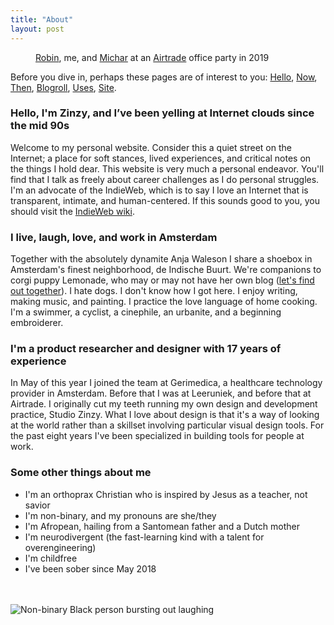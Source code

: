 ```yaml
---
title: "About"
layout: post
---
```

<figure>
<img src="https://res.cloudinary.com/dbi2zounq/image/upload/v1673958111/me/zinzy-at-a-party_vrzlqr.jpg" alt="" />
<figcaption><a href="https://www.linkedin.com/in/robin-de-bruin-14b6025a/" target="_blank">Robin</a>, me, and <a href="https://www.linkedin.com/in/micharbreems/" target="_blank">Michar</a> at an <a href="https://www.airtrade.com/" target="_blank">Airtrade</a> office party in 2019</figcaption>
</figure>

Before you dive in, perhaps these pages are of interest to you: [Hello](/hello), [Now](/now), [Then](/then), [Blogroll](/blogroll), [Uses](/uses), [Site](/site).


### Hello, I'm Zinzy, and I’ve been yelling at Internet clouds since the mid 90s
Welcome to my personal website. Consider this a quiet street on the Internet; a place for soft stances, lived experiences, and critical notes on the things I hold dear. This website is very much a personal endeavor. You'll find that I talk as freely about career challenges as I do personal struggles. I'm an advocate of the IndieWeb, which is to say I love an Internet that is transparent, intimate, and human-centered. If this sounds good to you, you should visit the [IndieWeb wiki](https://indieweb.org/).

### I live, laugh, love, and work in Amsterdam
Together with the absolutely dynamite Anja Waleson I share a shoebox in Amsterdam's finest neighborhood, de Indische Buurt. We're companions to corgi puppy Lemonade, who may or may not have her own blog ([let's find out together](https://lemonade.waleson.us/)). I hate dogs. I don't know how I got here. I enjoy writing, making music, and painting. I practice the love language of home cooking. I'm a swimmer, a cyclist, a cinephile, an urbanite, and a beginning embroiderer.

### I'm a product researcher and designer with 17 years of experience
In May of this year I joined the team at Gerimedica, a healthcare technology provider in Amsterdam. Before that I was at Leeruniek, and before that at Airtrade. I originally cut my teeth running my own design and development practice, Studio Zinzy. What I love about design is that it's a way of looking at the world rather than a skillset involving particular visual design tools. For the past eight years I've been specialized in building tools for people at work.

### Some other things about me
- I'm an orthoprax Christian who is inspired by Jesus as a teacher, not savior
- I'm non-binary, and my pronouns are she/they
- I'm Afropean, hailing from a Santomean father and a Dutch mother
- I'm neurodivergent (the fast-learning kind with a talent for overengineering)
- I'm childfree
- I've been sober since May 2018

<div style="margin-top: 3rem;">
<img src="https://res.cloudinary.com/dbi2zounq/image/upload/v1667744670/me/zinzy-2_eixpog.jpg" alt="Non-binary Black person bursting out laughing">
</div>